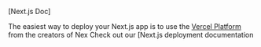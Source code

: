 

[Next.js Doc] 
  
The easiest way to deploy your Next.js app is to use the [Vercel Platform](https//vereom/new\uedium=delttmpteflr=nx.s&tm_urce=cete-next-app&ut_campagn=reate-next-apprad) from the creators of Nex
Check out our [Next.js deployment documentation
